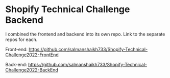 # Shopify Technical Challenge Backend

I combined the frontend and backend into its own repo. Link to the separate repos for each.

Front-end: https://github.com/salmanshaikh733/Shopify-Technical-Challenge2022-FrontEnd

Back-end: https://github.com/salmanshaikh733/Shopify-Technical-Challenge2022-BackEnd
